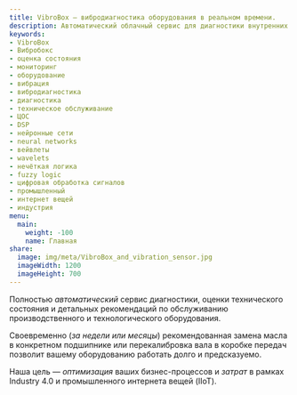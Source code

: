```yaml
---
title: VibroBox — вибродиагностика оборудования в реальном времени.
description: Автоматический облачный сервис для диагностики внутренних дефектов оборудования и подробных рекомендаций по техобслуживанию. Наши учёные сфокусированы на вейвлетах, нейронных сетях, нечёткой логике и других алгоритмах цифровой обработки сигналов.
keywords: 
- VibroBox
- Вибробокс
- оценка состояния
- мониторинг
- оборудование
- вибрация
- вибродиагностика
- диагностика
- техническое обслуживание
- ЦОС
- DSP
- нейронные сети
- neural networks
- вейвлеты
- wavelets
- нечёткая логика
- fuzzy logic
- цифровая обработка сигналов
- промышленный
- интернет вещей
- индустрия
menu:
  main:
    weight: -100
    name: Главная
share:
  image: img/meta/VibroBox_and_vibration_sensor.jpg
  imageWidth: 1200
  imageHeight: 700
---
```


Полностью *автоматический* сервис диагностики, оценки технического состояния и детальных рекомендаций по обслуживанию производственного и технологического оборудования.

Своевременно (*за недели или месяцы*) рекомендованная замена масла в конкретном подшипнике или перекалибровка вала в коробке передач позволит вашему оборудованию работать долго и предсказуемо.

Наша цель — *оптимизация* ваших бизнес-процессов и *затрат* в рамках Industry 4.0 и промышленного интернета вещей (IIoT).
